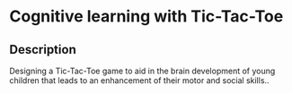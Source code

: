 # Cognitive learning with Tic-Tac-Toe

## Description
Designing a Tic-Tac-Toe game to aid in the brain development of young children that leads to an enhancement of their motor and social skills..
